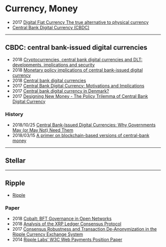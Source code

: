 # Currency, Money
- 2017 [Digital Fiat Currency The true alternative to physical currency](https://www.itu.int/en/ITU-T/Workshops-and-Seminars/dfc/201710/Documents/1.%20S4.Dharmapalan.pdf)
- [Central Bank Digital Currency (CBDC)](https://www.investopedia.com/terms/c/central-bank-digital-currency-cbdc.asp)


---
## CBDC: central bank-issued digital currencies
- 2018 [Cryptocurrencies, central bank digital currencies and DLT: developments, implications and security](http://www.nbrm.mk/content/Platni%20sistemi/1.%20Ayse%20Zoodsma-Sungur,%20De%20Nederlandsche%20Bank%20-%20Cryptocurrencies,%20central%20bank%20digital%20currencies%20and%20DLT%20developments,%20implications%20and%20security.pdf)
- 2018 [Monetary policy implications of central bank-issued digital currency](https://www.bde.es/f/webbde/SES/Secciones/Publicaciones/InformesBoletinesRevistas/ArticulosAnaliticos/2018/T3/Files/beaa1803-art21e.pdf)
- 2018 [Central bank digital currencies](https://www.bis.org/cpmi/publ/d174.pdf)
- 2017 [Central Bank Digital Currency: Motivations and Implications](https://www.bankofcanada.ca/wp-content/uploads/2017/11/sdp2017-16.pdf)
- 2017 [Central bank digital currency in Denmark?](https://www.nationalbanken.dk/en/publications/Documents/2017/12/Analysis%20-%20Central%20bank%20digital%20currency%20in%20Denmark.pdf)
- 2017 [Designing New Money - The Policy Trilemma of Central Bank Digital Currency](https://openarchive.cbs.dk/bitstream/handle/10398/9497/Designing%20New%20Money%20-%20The%20policy%20trilemma%20of%20central%20bank%20digital%20currency.pdf)

### History
- 2018/10/25 [Central Bank-Issued Digital Currencies: Why Governments May (or May Not) Need Them](https://cointelegraph.com/news/central-bank-issued-digital-currencies-why-governments-may-or-may-not-need-them)
- 2018/03/15 [A primer on blockchain-based versions of central-bank money](https://www.economist.com/finance-and-economics/2018/03/15/a-primer-on-blockchain-based-versions-of-central-bank-money)


---
## Stellar


---
## Ripple
- [Ripple]()


### Paper
- 2018 [Cobalt: BFT Governance in Open Networks](https://arxiv.org/pdf/1802.07240.pdf)
- 2018 [Analysis of the XRP Ledger Consensus Protocol](https://arxiv.org/pdf/1802.07242.pdf)
- 2017 [Consensus Robustness and Transaction De-Anonymization in the Ripple Currency Exchange System](http://wwwusers.di.uniroma1.it/~stefa/webpage/Publications_files/paper%20172.pdf)
- 2014 [Ripple Labs’ W3C Web Payments Position Paper](https://www.w3.org/2013/10/payments/papers/webpayments2014_submission_25.pdf)



